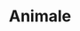 ---
title: "Animale"
image: "/animale.jpg"
category: Animale
layout: category
tag: "Sănătate și recreere"
---